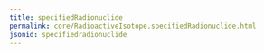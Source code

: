```yaml
---
title: specifiedRadionuclide
permalink: core/RadioactiveIsotope.specifiedRadionuclide.html
jsonid: specifiedradionuclide
---
```

